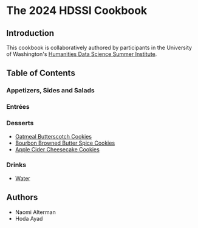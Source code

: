 # The 2024 HDSSI Cookbook

## Introduction

This cookbook is collaboratively authored by participants in the University of Washington's [Humanities Data Science Summer Institute](https://humanitiesdatalab.ds.lib.uw.edu/).

## Table of Contents

### Appetizers, Sides and Salads

### Entrées

### Desserts
- [Oatmeal Butterscotch Cookies](Desserts/oatmeal-butterscotch-cookies.md)
- [Bourbon Browned Butter Spice Cookies](Desserts/bourbon-browned-butter-spice-cookies.md)
- [Apple Cider Cheesecake Cookies](Desserts/apple-cider-cheesecake-cookies.md)

### Drinks
- [Water](Drinks/water.md)

## Authors

- Naomi Alterman
- Hoda Ayad
